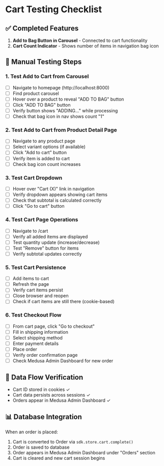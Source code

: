 # Cart Testing Checklist

## ✅ Completed Features
1. **Add to Bag Button in Carousel** - Connected to cart functionality
2. **Cart Count Indicator** - Shows number of items in navigation bag icon

## 🧪 Manual Testing Steps

### 1. Test Add to Cart from Carousel
- [ ] Navigate to homepage (http://localhost:8000)
- [ ] Find product carousel
- [ ] Hover over a product to reveal "ADD TO BAG" button
- [ ] Click "ADD TO BAG" button
- [ ] Verify button shows "ADDING..." while processing
- [ ] Check that bag icon in nav shows count "1"

### 2. Test Add to Cart from Product Detail Page
- [ ] Navigate to any product page
- [ ] Select variant options (if available)
- [ ] Click "Add to cart" button
- [ ] Verify item is added to cart
- [ ] Check bag icon count increases

### 3. Test Cart Dropdown
- [ ] Hover over "Cart (X)" link in navigation
- [ ] Verify dropdown appears showing cart items
- [ ] Check that subtotal is calculated correctly
- [ ] Click "Go to cart" button

### 4. Test Cart Page Operations
- [ ] Navigate to /cart
- [ ] Verify all added items are displayed
- [ ] Test quantity update (increase/decrease)
- [ ] Test "Remove" button for items
- [ ] Verify subtotal updates correctly

### 5. Test Cart Persistence
- [ ] Add items to cart
- [ ] Refresh the page
- [ ] Verify cart items persist
- [ ] Close browser and reopen
- [ ] Check if cart items are still there (cookie-based)

### 6. Test Checkout Flow
- [ ] From cart page, click "Go to checkout"
- [ ] Fill in shipping information
- [ ] Select shipping method
- [ ] Enter payment details
- [ ] Place order
- [ ] Verify order confirmation page
- [ ] Check Medusa Admin Dashboard for new order

## 🔄 Data Flow Verification
- Cart ID stored in cookies ✓
- Cart data persists across sessions ✓
- Orders appear in Medusa Admin Dashboard ✓

## 📊 Database Integration
When an order is placed:
1. Cart is converted to Order via `sdk.store.cart.complete()`
2. Order is saved to database
3. Order appears in Medusa Admin Dashboard under "Orders" section
4. Cart is cleared and new cart session begins